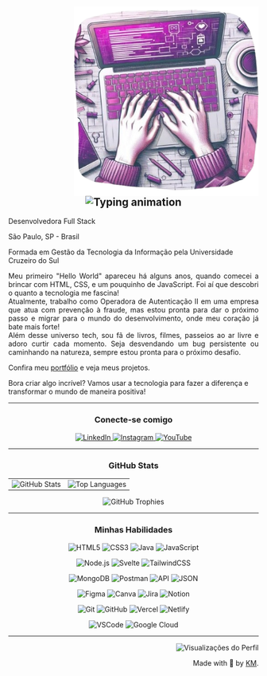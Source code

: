 <img align="right" height="380"  src="imagem.png" >

<h2 align="center">
  <img src="https://readme-typing-svg.herokuapp.com?font=Fira+Code&weight=600&size=24&pause=1000&color=FF00F6&background=000000&center=true&vCenter=true&width=450&lines=%F0%9F%91%8BOl%C3%A1%2C+universo+tech!;Pode+me+chamar+de+Kah!;Visite+meu+portf%C3%B3lio." alt="Typing animation">
</h2>

<p>Desenvolvedora Full Stack</p>
<p>São Paulo, SP - Brasil</p>
<p> Formada em Gestão da Tecnologia da Informação pela Universidade Cruzeiro do Sul</p>


<p align="justify">Meu primeiro "Hello World" apareceu há alguns anos, quando comecei a brincar com HTML, CSS, e um pouquinho de JavaScript. Foi aí que descobri o quanto a tecnologia me fascina!
<br> 
Atualmente, trabalho como Operadora de Autenticação II em uma empresa que atua com prevenção à fraude, mas estou pronta para dar o próximo passo e migrar para o mundo do desenvolvimento, onde meu coração já bate mais forte!
<br>
Além desse universo tech, sou fã de livros, filmes, passeios ao ar livre e adoro curtir cada momento. Seja desvendando um bug persistente ou caminhando na natureza, sempre estou pronta para o próximo desafio.</p>

Confira meu <a href="https://portfolio-pessoal-mocha.vercel.app/" target="_blank">portfólio</a> e veja meus projetos.

Bora criar algo incrível? Vamos usar a tecnologia para fazer a diferença e transformar o mundo de maneira positiva!
</p>
 
---

<h3 align="center">Conecte-se comigo</h3>

<p align="center">
  <a href="https://www.linkedin.com/in/karinacmartins/">
    <img src="https://img.shields.io/badge/-LinkedIn-000?style=for-the-badge&logo=linkedin&logoColor=FF00F6&color:FFF" alt="LinkedIn">
  </a>
  <a href="https://www.instagram.com/karinamartins_eu/">
    <img src="https://img.shields.io/badge/-Instagram-000?style=for-the-badge&logo=instagram&logoColor=FF00F6&color:FFF" alt="Instagram">
  </a>
  <a href="https://www.youtube.com/@devkamartins">
    <img src="https://img.shields.io/badge/-YouTube-000?style=for-the-badge&logo=youtube&logoColor=FF00F6&color:FFF" alt="YouTube">
  </a>
</p>

---

<h3 align="center">GitHub Stats</h3>

<div align="center">
  <table>
    <tr>
      <!-- GitHub Status -->
      <td>
        <img src="https://github-readme-stats-git-masterrstaa-rickstaa.vercel.app/api?username=karinacmartins&hide_title=true&show_icons=true&include_all_commits=false&count_private=true&line_height=30&hide=issues&bg_color=000&title_color=FF00F6&text_color=FFF&border_radius=3&border_color=36123c&icon_color=FF00F6&theme=jolly" alt="GitHub Stats">
      </td>
      <!-- Top Languages -->
      <td>
        <img src="https://github-readme-stats.vercel.app/api/top-langs/?username=karinacmartins&layout=compact&bg_color=000&title_color=FF00F6&text_color=FFF&border_radius=3&border_color=36123c&icon_color=FF00F6&theme=jolly" alt="Top Languages">
      </td>
    </tr>
  </table>
</div>

<p align="center">
  <!-- GitHub Trophy -->
  <img src="https://github-profile-trophy.vercel.app/?username=karinacmartins&theme=dracula&no-frame=false&no-bg=false&margin-w=4" alt="GitHub Trophies">
</p>

---

<h3 align="center">Minhas Habilidades</h3>
<p align="center">
  <!-- Linguagens -->
  <img src="https://img.shields.io/badge/HTML5-000?style=for-the-badge&logo=html5&logoColor=FF5733" alt="HTML5">
  <img src="https://img.shields.io/badge/CSS3-000?style=for-the-badge&logo=css3&logoColor=1572B6" alt="CSS3">
  <img src="https://img.shields.io/badge/Java-000?style=for-the-badge&logo=openjdk&logoColor=007396" alt="Java">
  <img src="https://img.shields.io/badge/JavaScript-000?style=for-the-badge&logo=javascript&logoColor=F7DF1E" alt="JavaScript">


  <p align="center">
  <!-- Frameworks e Bibliotecas -->
  <img src="https://img.shields.io/badge/Node.js-000?style=for-the-badge&logo=node.js&logoColor=339933" alt="Node.js">
  <img src="https://img.shields.io/badge/Svelte-000?style=for-the-badge&logo=svelte&logoColor=FF3E00" alt="Svelte">
  <img src="https://img.shields.io/badge/TailwindCSS-000?style=for-the-badge&logo=tailwindcss&logoColor=06B6D4" alt="TailwindCSS">
  </p>
  
  <p align="center">
  <!-- Ferramentas e APIs -->
  <img src="https://img.shields.io/badge/MongoDB-000?style=for-the-badge&logo=mongodb&logoColor=47A248" alt="MongoDB">
  <img src="https://img.shields.io/badge/Postman-000?style=for-the-badge&logo=postman&logoColor=FF6C37" alt="Postman">
  <img src="https://img.shields.io/badge/API-000?style=for-the-badge&logo=fastapi&logoColor=009688" alt="API">
  <img src="https://img.shields.io/badge/JSON-000?style=for-the-badge&logo=json&logoColor=FF3E00" alt="JSON">
  </p>
  
  <p align="center">
  <!-- Design e Organização -->
  <img src="https://img.shields.io/badge/Figma-000?style=for-the-badge&logo=figma&logoColor=F24E1E" alt="Figma">
  <img src="https://img.shields.io/badge/Canva-000?style=for-the-badge&logo=canva&logoColor=00C4CC" alt="Canva">
  <img src="https://img.shields.io/badge/Jira-000?style=for-the-badge&logo=jira&logoColor=0052CC" alt="Jira">
  <img src="https://img.shields.io/badge/Notion-000?style=for-the-badge&logo=notion&logoColor=FFFFFF" alt="Notion">
  </p>
  
  <p align="center">
  <!-- Controle de Versão e Implantação -->
  <img src="https://img.shields.io/badge/Git-000?style=for-the-badge&logo=git&logoColor=F05032" alt="Git">
  <img src="https://img.shields.io/badge/GitHub-000?style=for-the-badge&logo=github&logoColor=FFFFFF" alt="GitHub">
  <img src="https://img.shields.io/badge/Vercel-000?style=for-the-badge&logo=vercel&logoColor=FFFFFF" alt="Vercel">
  <img src="https://img.shields.io/badge/Netlify-000?style=for-the-badge&logo=netlify&logoColor=00C7B7" alt="Netlify">
  </p>
  
  <p align="center">
  <!-- IDE e Cloud -->
  <img src="https://img.shields.io/badge/VSCode-000?style=for-the-badge&logo=visualstudiocode&logoColor=007ACC" alt="VSCode">
  <img src="https://img.shields.io/badge/Google_Cloud-000?style=for-the-badge&logo=google-cloud&logoColor=4285F4" alt="Google Cloud">
</p>

---

  <div align="right">
   <img src="https://pageview.vercel.app/?github_user=karinacmartins" alt="Visualizações do Perfil">
  
  Made with 💜 by <a href="https://github.com/karinacmartins">KM</a>.</div>
